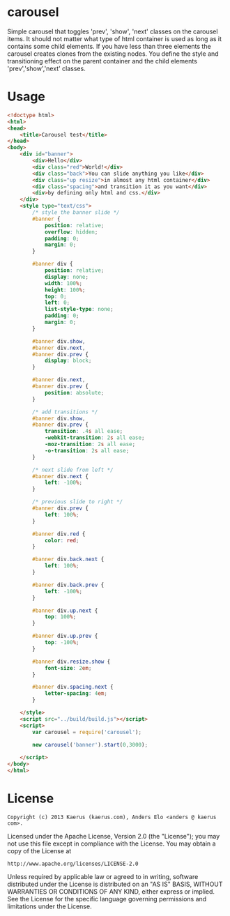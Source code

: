 carousel
========

Simple carousel that toggles 'prev', 'show', 'next' classes on the carousel items.
It should not matter what type of html container is used as long as it contains some child elements.
If you have less than three elements the carousel creates clones from the existing nodes.
You define the style and transitioning effect on the parent container and the child elements 'prev','show','next' classes.

Usage
=====
```html
<!doctype html>
<html>
<head>
	<title>Carousel test</title>
</head>
<body>
	<div id="banner">
		<div>Hello</div>
		<div class="red">World!</div>
		<div class="back">You can slide anything you like</div>
		<div class="up resize">in almost any html container</div>
		<div class="spacing">and transition it as you want</div>
		<div>by defining only html and css.</div>
	</div>
	<style type="text/css">
		/* style the banner slide */
		#banner {
		    position: relative;
		    overflow: hidden;
		    padding: 0;
		    margin: 0;
		}

		#banner div {
		    position: relative;
		    display: none;
		    width: 100%;
		    height: 100%;
		    top: 0;
		    left: 0;
		    list-style-type: none;
		    padding: 0;
		    margin: 0;
		}  

		#banner div.show,
		#banner div.next,
		#banner div.prev {
		    display: block;
		}

		#banner div.next,
		#banner div.prev {
		    position: absolute;
		}

		/* add transitions */
		#banner div.show, 
		#banner div.prev {
	    	transition: .4s all ease;
    		-webkit-transition: 2s all ease;
    		-moz-transition: 2s all ease;
    		-o-transition: 2s all ease;
    	}

		/* next slide from left */
		#banner div.next {
    		left: -100%;
		}

		/* previous slide to right */
		#banner div.prev {
    		left: 100%;
		}

		#banner div.red {
			color: red;
		}	

		#banner div.back.next {
			left: 100%;
		}

		#banner div.back.prev {
			left: -100%;
		}

		#banner div.up.next {
			top: 100%;
		}

		#banner div.up.prev {
			top: -100%;
		}

		#banner div.resize.show {
			font-size: 2em;
		}

		#banner div.spacing.next {
			letter-spacing: 4em;
		}

	</style>
	<script src="../build/build.js"></script>
	<script>
		var carousel = require('carousel');
		
		new carousel('banner').start(0,3000);

	</script>
</body>
</html>
```

License
=======
```
Copyright (c) 2013 Kaerus (kaerus.com), Anders Elo <anders @ kaerus com>.
```
Licensed under the Apache License, Version 2.0 (the "License");
you may not use this file except in compliance with the License.
You may obtain a copy of the License at
 
    http://www.apache.org/licenses/LICENSE-2.0
 
Unless required by applicable law or agreed to in writing, software
distributed under the License is distributed on an "AS IS" BASIS,
WITHOUT WARRANTIES OR CONDITIONS OF ANY KIND, either express or implied.
See the License for the specific language governing permissions and
limitations under the License.

